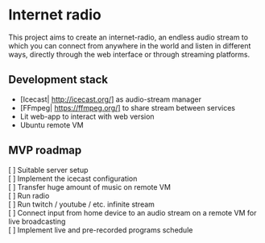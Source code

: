 # Internet radio

This project aims to create an internet-radio, an endless audio stream to which you can connect from anywhere in the world and listen in different ways, directly through the web interface or through streaming platforms. 

## Development stack
- [Icecast| http://icecast.org/] as audio-stream manager 
- [FFmpeg| https://ffmpeg.org/] to share stream between services
- Lit web-app to interact with web version
- Ubuntu remote VM

## MVP roadmap
[ ] Suitable server setup  
[ ] Implement the icecast configuration  
[ ] Transfer huge amount of music on remote VM  
[ ] Run radio  
[ ] Run twitch / youtube / etc. infinite stream  
[ ] Connect input from home device to an audio stream on a remote VM for live broadcasting  
[ ] Implement live and pre-recorded programs schedule  
